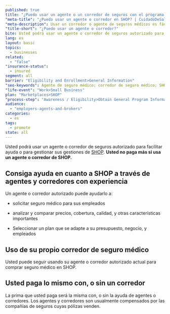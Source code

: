 ```yaml
---
published: true
title: "¿Puedo usar un agente o un corredor de seguros con el programa SHOP?"
"meta-title": "¿Puedo usar un agente o corredor en SHOP? | CuidadoDeSalud.gov"
"meta-description": Usar un corredor o agente de seguros médicos es fácil cuando compra seguro médico para su empresa pequeña a través de SHOP. Visite Healthcare.gov para más información
"title-short": "¿Puedo usar un agente o corredor?"
bite: Usted podrá usar un agente o corredor de seguros autorizado para facilitar ayuda o para gestionar sus gestiones de SHOP. Usted no paga más si usa un agente o corredor de SHOP.
lang: es
layout: basic
topics: 
  - businesses
related: 
  - "false"
"insurance-status": 
  - insured
segment: all
barrier: "Eligibility and Enrollment>General Information"
"seo-keywords": Agente de seguro médico; corredor de seguro médico; SHOP; Programa de Opciones Médicas para Empresas Pequeñas
"life-event": "Work>Small Business"
plan: "Marketplaces>SHOP"
"process-step": "Awareness / Eligibility>Obtain General Program Information"
audience: 
  - "employers-agents-and-brokers"
categories: 
  - es
tags: 
  - promote
state: all
---
```


Usted podrá usar un agente o corredor de seguros autorizado para facilitar ayuda o para gestionar sus gestiones de [SHOP](/es/what-is-the-shop-marketplace). **Usted no paga más si usa un agente o corredor de SHOP.**

## Consiga ayuda en cuanto a SHOP a través de agentes y corredores con experiencia 
Un agente o corredor autorizado puede ayudarlo a:

* solicitar seguro médico para sus empleados 

* analizar y comparar precios, cobertura, calidad, y otras características importantes 

* Seleccionar un plan que se adapte a su presupuesto, negocio, y empleados

## Uso de su propio corredor de seguro médico 
Usted puede seguir usando su agente o corredor autorizado actual para comprar seguro médico en SHOP. 

## Usted paga lo mismo con, o sin un corredor
La prima que usted paga será la misma con, o sin la ayuda de agentes o corredores. Los agentes y corredores son usualmente compensados por las compañías de seguros cuyas pólizas venden.
